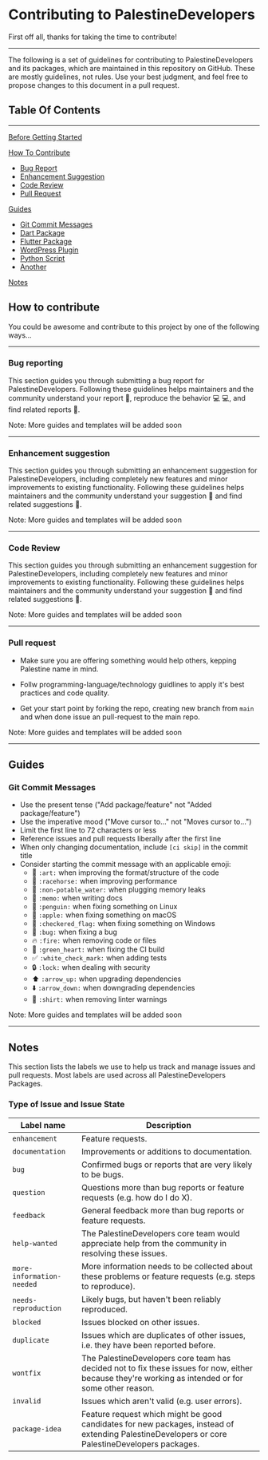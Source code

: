 # Contributing to PalestineDevelopers

First off all, thanks for taking the time to contribute!

---

The following is a set of guidelines for contributing to PalestineDevelopers and its packages, which are maintained in this repository on GitHub. These are mostly guidelines, not rules. Use your best judgment, and feel free to propose changes to this document in a pull request.

## Table Of Contents

---

[Before Getting Started](#before-getting-started)

[How To Contribute](#how-to-contribute)

* [Bug Report](#bug-reporting)
* [Enhancement Suggestion](#enhancement-suggestion)
* [Code Review](#code-review)
* [Pull Request](#pull-request)

[Guides](#guides)

* [Git Commit Messages](#git-commit-messages)
* [Dart Package](#dart-package)
* [Flutter Package](#flutter-package)
* [WordPress Plugin](#wordpress-plugin)
* [Python Script](#python-script)
* [Another](#another)

[Notes](#notes)

## How to contribute

You could be awesome and contribute to this project by one of the following ways...

---

### Bug reporting

This section guides you through submitting a bug report for PalestineDevelopers. Following these guidelines helps maintainers and the community understand your report :pencil:, reproduce the behavior :computer: :computer:, and find related reports :mag_right:.

Note: More guides and templates will be added soon

---

### Enhancement suggestion

This section guides you through submitting an enhancement suggestion for PalestineDevelopers, including completely new features and minor improvements to existing functionality. Following these guidelines helps maintainers and the community understand your suggestion :pencil: and find related suggestions :mag_right:.

Note: More guides and templates will be added soon

---

### Code Review

This section guides you through submitting an enhancement suggestion for PalestineDevelopers, including completely new features and minor improvements to existing functionality. Following these guidelines helps maintainers and the community understand your suggestion :pencil: and find related suggestions :mag_right:.

Note: More guides and templates will be added soon

---

### Pull request

* Make sure you are offering something would help others, kepping Palestine name in mind.

* Follw programming-language/technology guidlines to apply it's best practices and code quality.

* Get your start point by forking the repo, creating new branch from `main` and when done issue an pull-request to the main repo.

Note: More guides and templates will be added soon

---

## Guides

### Git Commit Messages

* Use the present tense ("Add package/feature" not "Added package/feature")
* Use the imperative mood ("Move cursor to..." not "Moves cursor to...")
* Limit the first line to 72 characters or less
* Reference issues and pull requests liberally after the first line
* When only changing documentation, include `[ci skip]` in the commit title
* Consider starting the commit message with an applicable emoji:
  * :art: `:art:` when improving the format/structure of the code
  * :racehorse: `:racehorse:` when improving performance
  * :non-potable_water: `:non-potable_water:` when plugging memory leaks
  * :memo: `:memo:` when writing docs
  * :penguin: `:penguin:` when fixing something on Linux
  * :apple: `:apple:` when fixing something on macOS
  * :checkered_flag: `:checkered_flag:` when fixing something on Windows
  * :bug: `:bug:` when fixing a bug
  * :fire: `:fire:` when removing code or files
  * :green_heart: `:green_heart:` when fixing the CI build
  * :white_check_mark: `:white_check_mark:` when adding tests
  * :lock: `:lock:` when dealing with security
  * :arrow_up: `:arrow_up:` when upgrading dependencies
  * :arrow_down: `:arrow_down:` when downgrading dependencies
  * :shirt: `:shirt:` when removing linter warnings

Note: More guides and templates will be added soon

---

## Notes

This section lists the labels we use to help us track and manage issues and pull requests. Most labels are used across all PalestineDevelopers Packages.

### Type of Issue and Issue State

| Label name | Description |
| --- | --- |
| `enhancement` | Feature requests. |
| `documentation` | Improvements or additions to documentation. |
| `bug` | Confirmed bugs or reports that are very likely to be bugs. |
| `question` | Questions more than bug reports or feature requests (e.g. how do I do X). |
| `feedback` | General feedback more than bug reports or feature requests. |
| `help-wanted` | The PalestineDevelopers core team would appreciate help from the community in resolving these issues. |
| `more-information-needed` | More information needs to be collected about these problems or feature requests (e.g. steps to reproduce). |
| `needs-reproduction` | Likely bugs, but haven't been reliably reproduced. |
| `blocked` | Issues blocked on other issues. |
| `duplicate` | Issues which are duplicates of other issues, i.e. they have been reported before. |
| `wontfix` | The PalestineDevelopers core team has decided not to fix these issues for now, either because they're working as intended or for some other reason. |
| `invalid` | Issues which aren't valid (e.g. user errors). |
| `package-idea` | Feature request which might be good candidates for new packages, instead of extending PalestineDevelopers or core PalestineDevelopers packages. |
